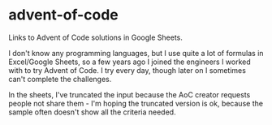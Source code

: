 # advent-of-code
Links to Advent of Code solutions in Google Sheets.

I don't know any programming languages, but I use quite a lot of formulas in Excel/Google Sheets, so a few years ago I joined the engineers I worked with to try Advent of Code.  I try every day, though later on I sometimes can't complete the challenges.

In the sheets, I've truncated the input because the AoC creator requests people not share them - I'm hoping the truncated version is ok, because the sample often doesn't show all the criteria needed.
